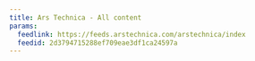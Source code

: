 ```yaml
---
title: Ars Technica - All content
params:
  feedlink: https://feeds.arstechnica.com/arstechnica/index
  feedid: 2d3794715288ef709eae3df1ca24597a
---
```

